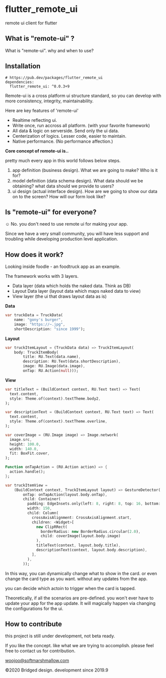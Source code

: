 # flutter_remote_ui

remote ui client for flutter

## What is "remote-ui" ?

What is "remote-ui". why and when to use?

## Installation

```shell script
# https://pub.dev/packages/flutter_remote_ui
dependencies:
  flutter_remote_ui: ^0.0.3+9
```

Remote-ui is a cross platform ui structure standard, so you can develop with more consistency, integrity, maintainability.



Here are key features of 'remote-ui'

* Realtime reflecting ui.
* Write once, run accross all platform. (with your favorite framework)
* All data & logic on serverside. Send only the ui data.
* Centerization of logics. Lesser code, easier to maintain.
* Native performance. (No performance affection.)



**Core concept of remote-ui is..**

pretty much every app in this world follows below steps.

1. app definition (business design). What we are going to make? Who is it for?
2. model definition (data schema design). What data should we be obtaining? what data should we provide to users?
3. ui design (actual interface design). How are we going to show our data on to the screen? How will our form look like?



## Is "remote-ui" for everyone?

☺️ No. you don't need to use remote ui for making your app.

Since we have a very small community, you will have less support and troubling while developing production level application.





## How does it work?

Looking inside foodle - an foodtruck app as an example.

The framework works with 3 layers.

* Data layer (data which holds the naked data. Think as DB)
* Layout Data layer (layout data which maps naked data to view)
* View layer (the ui that draws layout data as is)



**Data**

```dart
var truckData = TruckData(
    name: "gony's burger",
    image: "https://~.jpg",
    shortDescription: "since 1999");
```



**Layout**

```dart
var truckItemLayout = (TruckData data) => TruckItemLayout(
    body: TruckItemBody(
        title: RU.Text(data.name),
        description: RU.Text(data.shortDescription),
        image: RU.Image(data.image),
        onTap: RU.Action(null)));
```



**View**

```dart
var titleText = (BuildContext context, RU.Text text) => Text(
  text.content,
  style: Theme.of(context).textTheme.body2,
);

var descriptionText = (BuildContext context, RU.Text text) => Text(
  text.content,
  style: Theme.of(context).textTheme.overline,
);

var coverImage = (RU.Image image) => Image.network(
  image.src,
  height: 100.0,
  width: 140.0,
  fit: BoxFit.cover,
);

Function onTapAction = (RU.Action action) => {
  action.handle();
};

var truckItemView =
    (BuildContext context, TruckItemLayout layout) => GestureDetector(
        onTap: onTapAction(layout.body.onTap),
        child: Container(
          padding: EdgeInsets.only(left: 8, right: 8, top: 16, bottom: 16),
          width: 150,
          child: Column(
            crossAxisAlignment: CrossAxisAlignment.start,
            children: <Widget>[
              new ClipRRect(
                borderRadius: new BorderRadius.circular(2.0),
                child: coverImage(layout.body.image)
              ),
              titleText(context, layout.body.title),
              descriptionText(context, layout.body.description),
            ],
          ),
        ));
```

In this way, you can dynamically change what to show in the card. or even change the card type as you want. without any updates from the app.

you can decide which actoin to trigger when the card is tapped.

Theoretically, if all the scenarios are pre-defined. you won't ever have to update your app for the app update. It will magically happen via changing the configurations for the ui.



## How to contribute

this project is still under development, not beta ready.

If you like the concept. like what we are trying to accomplish. please feel free to contact us for contribution.

woojoo@softmarshmallow.com



©2020 Bridged design. development since 2019.9
